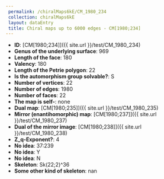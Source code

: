 ```yaml
--- 
 permalink: /chiralMaps6kE/CM_1980_234 
 collection: chiralMaps6kE
 layout: dataEntry
 title: Chiral maps up to 6000 edges - CM[1980;234]
---
```


- **ID**: [CM[1980;234]]({{ site.url }}/test/CM_1980_234)
- **Genus of the underlying surface**: 969
- **Length of the face**: 180
- **Valency**: 180
- **Length of the Petrie polygon**: 22
- **Is the automorphism group solvable?**: S
- **Number of vertices**: 22
- **Number of edges**: 1980
- **Number of faces**: 22
- **The map is self-**: none
- **Dual map**: [CM[1980;235]]({{ site.url }}/test/CM_1980_235)
- **Mirror (enantihomorphic) map**: [CM[1980;237]]({{ site.url }}/test/CM_1980_237)
- **Dual of the mirror image**: [CM[1980;238]]({{ site.url }}/test/CM_1980_238)
- **Z_q-Exponent?**: 4
- **No idea**:  37:239
- **No idea**: Y
- **No idea**: N
- **Skeleton**: Sk(22;2)^36
- **Some other kind of skeleton**: nan
